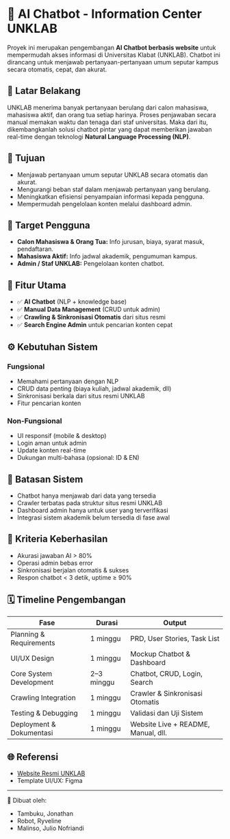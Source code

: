 # 🤖 AI Chatbot - Information Center UNKLAB

Proyek ini merupakan pengembangan **AI Chatbot berbasis website** untuk mempermudah akses informasi di Universitas Klabat (UNKLAB). Chatbot ini dirancang untuk menjawab pertanyaan-pertanyaan umum seputar kampus secara otomatis, cepat, dan akurat.

## 📌 Latar Belakang

UNKLAB menerima banyak pertanyaan berulang dari calon mahasiswa, mahasiswa aktif, dan orang tua setiap harinya. Proses penjawaban secara manual memakan waktu dan tenaga dari staf universitas. Maka dari itu, dikembangkanlah solusi chatbot pintar yang dapat memberikan jawaban real-time dengan teknologi **Natural Language Processing (NLP)**.

## 🎯 Tujuan

- Menjawab pertanyaan umum seputar UNKLAB secara otomatis dan akurat.
- Mengurangi beban staf dalam menjawab pertanyaan yang berulang.
- Meningkatkan efisiensi penyampaian informasi kepada pengguna.
- Mempermudah pengelolaan konten melalui dashboard admin.

## 👥 Target Pengguna

- **Calon Mahasiswa & Orang Tua:** Info jurusan, biaya, syarat masuk, pendaftaran.
- **Mahasiswa Aktif:** Info jadwal akademik, pengumuman kampus.
- **Admin / Staf UNKLAB:** Pengelolaan konten chatbot.

## 🚀 Fitur Utama

- ✅ **AI Chatbot** (NLP + knowledge base)
- ✅ **Manual Data Management** (CRUD untuk admin)
- ✅ **Crawling & Sinkronisasi Otomatis** dari situs resmi
- ✅ **Search Engine Admin** untuk pencarian konten cepat

## ⚙️ Kebutuhan Sistem

### Fungsional
- Memahami pertanyaan dengan NLP
- CRUD data penting (biaya kuliah, jadwal akademik, dll)
- Sinkronisasi berkala dari situs resmi UNKLAB
- Fitur pencarian konten

### Non-Fungsional
- UI responsif (mobile & desktop)
- Login aman untuk admin
- Update konten real-time
- Dukungan multi-bahasa (opsional: ID & EN)

## 🔐 Batasan Sistem

- Chatbot hanya menjawab dari data yang tersedia
- Crawler terbatas pada struktur situs resmi UNKLAB
- Dashboard admin hanya untuk user yang terverifikasi
- Integrasi sistem akademik belum tersedia di fase awal

## 🧪 Kriteria Keberhasilan

- Akurasi jawaban AI > 80%
- Operasi admin bebas error
- Sinkronisasi berjalan otomatis & sukses
- Respon chatbot < 3 detik, uptime ≥ 90%

## 🗓️ Timeline Pengembangan

| Fase                     | Durasi        | Output                                 |
|--------------------------|---------------|----------------------------------------|
| Planning & Requirements  | 1 minggu      | PRD, User Stories, Task List           |
| UI/UX Design             | 1 minggu      | Mockup Chatbot & Dashboard             |
| Core System Development  | 2–3 minggu    | Chatbot, CRUD, Login, Search           |
| Crawling Integration     | 1 minggu      | Crawler & Sinkronisasi Otomatis        |
| Testing & Debugging      | 1 minggu      | Validasi dan Uji Sistem                |
| Deployment & Dokumentasi | 1 minggu      | Website Live + README, Manual, dll.    |

## 🌐 Referensi

- [Website Resmi UNKLAB](https://www.unklab.ac.id)
- Template UI/UX: Figma

---

📣 Dibuat oleh:
- Tambuku, Jonathan  
- Robot, Ryveline  
- Malinso, Julio Nofriandi


